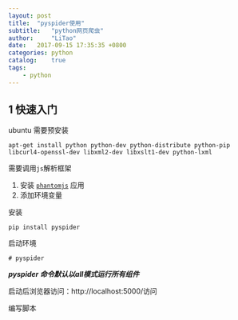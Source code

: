```yaml
---
layout: post
title:  "pyspider使用"
subtitle:   "python网页爬虫"
author:     "LiTao"
date:   2017-09-15 17:35:35 +0800
categories: python
catalog:    true
tags:
    - python
---
```


## 1 快速入门

ubuntu 需要预安装
```
apt-get install python python-dev python-distribute python-pip libcurl4-openssl-dev libxml2-dev libxslt1-dev python-lxml
```

需要调用`js`解析框架

1. 安装 [`phantomjs`](http://phantomjs.org/build.html) 应用
2. 添加环境变量

安装
```
pip install pyspider
```

启动环境
```
# pyspider
```

***pyspider 命令默认以all模式运行所有组件***

启动后浏览器访问：http://localhost:5000/访问

编写脚本







